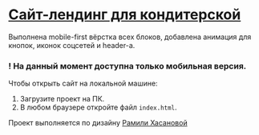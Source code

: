 # [Сайт-лендинг для кондитерской](https://nastyacodes.github.io/candy-store-landing/)


Выполнена mobile-first вёрстка всех блоков, добавлена анимация для кнопок, иконок соцсетей и header-а.

### ! На данный момент доступна только мобильная версия.


Чтобы открыть сайт на локальной машине:
1. Загрузите проект на ПК.
2. В любом браузере откройте файл `index.html`.


Проект выполняется по дизайну [Рамили Хасановой](https://www.behance.net/ramilya_ai)
